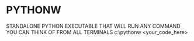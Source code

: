 # PYTHONW
STANDALONE PYTHON EXECUTABLE THAT WILL RUN ANY COMMAND YOU CAN THINK OF FROM ALL TERMINALS
c:\pythonw <your_code_here>
